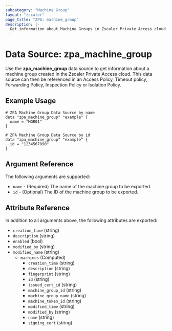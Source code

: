 ```yaml
---
subcategory: "Machine Group"
layout: "zscaler"
page_title: "ZPA: machine_group"
description: |-
  Get information about Machine Groups in Zscaler Private Access cloud.
---
```


# Data Source: zpa_machine_group

Use the **zpa_machine_group** data source to get information about a machine group created in the Zscaler Private Access cloud. This data source can then be referenced in an Access Policy, Timeout policy, Forwarding Policy, Inspection Policy or Isolation Policy.

## Example Usage

```hcl
# ZPA Machine Group Data Source by name
data "zpa_machine_group" "example" {
  name = "MGR01"
}
```

```hcl
# ZPA Machine Group Data Source by id
data "zpa_machine_group" "example" {
  id = "1234567890"
}
```

## Argument Reference

The following arguments are supported:

* `name` - (Required) The name of the machine group to be exported.
* `id` - (Optional) The ID of the machine group to be exported.

## Attribute Reference

In addition to all arguments above, the following attributes are exported:

* `creation_time` (string)
* `description` (string)
* `enabled` (bool)
* `modified_by` (string)
* `modified_name` (string)
  * `machines` (Computed)
    * `creation_time` (string)
    * `description` (string)
    * `fingerprint` (string)
    * `id` (string)
    * `issued_cert_id` (string)
    * `machine_group_id` (string)
    * `machine_group_name` (string)
    * `machine_token_id` (string)
    * `modified_time` (string)
    * `modified_by` (string)
    * `name` (string)
    * `signing_cert` (string)

